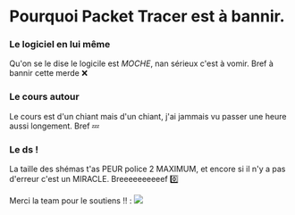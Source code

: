 # Pourquoi Packet Tracer est à bannir.
### Le logiciel en lui même

Qu'on se le dise le logicile est *MOCHE*, nan sérieux c'est à vomir. 
Bref à bannir cette merde ❌

### Le cours autour
Le cours est d'un chiant mais d'un chiant, j'ai jammais vu passer une heure aussi longement. 
Bref 💤

### Le ds !
La taille des shémas t'as PEUR police 2 MAXIMUM, et encore si il n'y a pas d'erreur c'est un MIRACLE. 
Breeeeeeeeeef 0️⃣

Merci la team pour le soutiens !! : ![](https://komarev.com/ghpvc/?username=BryanLaPf&label=PROFILE+VIEWS)
